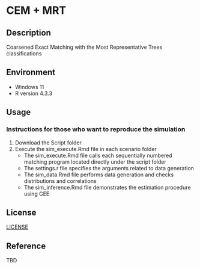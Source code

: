 # CEM + MRT

## Description

Coarsened Exact Matching with the Most Representative Trees classifications

## Environment

- Windows 11
- R version 4.3.3

## Usage

### Instructions for those who want to reproduce the simulation

1. Download the Script folder
3. Execute the sim_execute.Rmd file in each scenario folder
   * The sim_execute.Rmd file calls each sequentially numbered matching program located directly under the script folder
   * The settings.r file specifies the arguments related to data generation
   * The sim_data.Rmd file performs data generation and checks distributions and correlations
   * The sim_inference.Rmd file demonstrates the estimation procedure using GEE

## License

[LICENSE](https://github.com/rio-mishmash/CEM-MRT/blob/main/LICENSE)

## Reference

TBD
